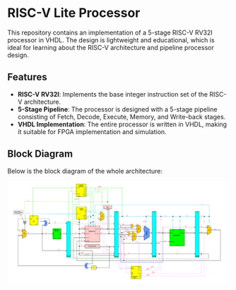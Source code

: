 # RISC-V Lite Processor

This repository contains an implementation of a 5-stage RISC-V RV32I processor in VHDL. The design is lightweight and educational, which is ideal for learning about the RISC-V architecture and pipeline processor design.

## Features

- **RISC-V RV32I**: Implements the base integer instruction set of the RISC-V architecture.
- **5-Stage Pipeline**: The processor is designed with a 5-stage pipeline consisting of Fetch, Decode, Execute, Memory, and Write-back stages.
- **VHDL Implementation**: The entire processor is written in VHDL, making it suitable for FPGA implementation and simulation.

## Block Diagram

Below is the block diagram of the whole architecture:

![Block Diagram](/doc/block_diagram.jpg)
